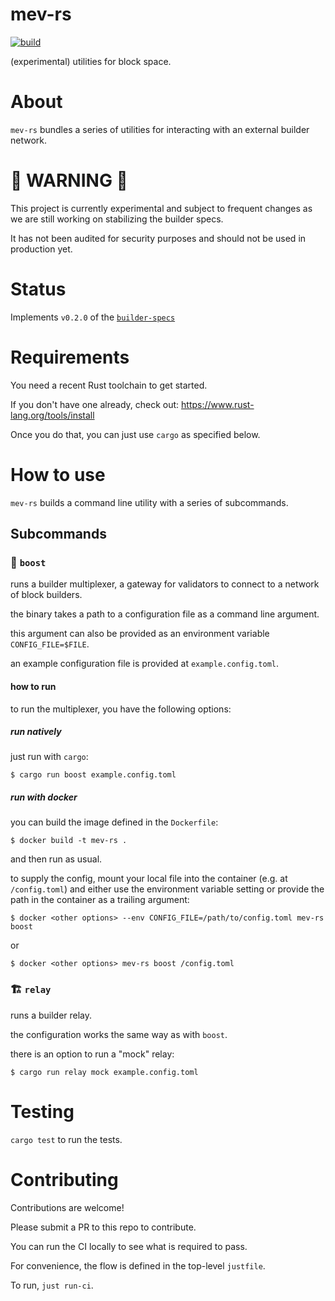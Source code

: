 # mev-rs

[![build](https://github.com/ralexstokes/mev-rs/actions/workflows/rust.yml/badge.svg?branch=main)](https://github.com/ralexstokes/mev-rs/actions/workflows/rust.yml)

(experimental) utilities for block space.

# About

`mev-rs` bundles a series of utilities for interacting with an external builder network.

# 🚧 WARNING 🚧

This project is currently experimental and subject to frequent changes as we are still working on stabilizing the builder specs.

It has not been audited for security purposes and should not be used in production yet.

# Status

Implements `v0.2.0` of the [`builder-specs`](https://github.com/ethereum/builder-specs)

# Requirements

You need a recent Rust toolchain to get started.

If you don't have one already, check out: https://www.rust-lang.org/tools/install

Once you do that, you can just use `cargo` as specified below.

# How to use

`mev-rs` builds a command line utility with a series of subcommands.

## Subcommands

### 🚀 `boost`

runs a builder multiplexer, a gateway for validators to connect to a network of block builders.

the binary takes a path to a configuration file as a command line argument.

this argument can also be provided as an environment variable `CONFIG_FILE=$FILE`.

an example configuration file is provided at `example.config.toml`.

#### how to run

to run the multiplexer, you have the following options:

##### run natively

just run with `cargo`:

`$ cargo run boost example.config.toml`

##### run with docker

you can build the image defined in the `Dockerfile`:

`$ docker build -t mev-rs .`

and then run as usual.

to supply the config, mount your local file into the container (e.g. at `/config.toml`) and either use the environment
variable setting or provide the path in the container as a trailing argument:

`$ docker <other options> --env CONFIG_FILE=/path/to/config.toml mev-rs boost`

or

`$ docker <other options> mev-rs boost /config.toml`

### 🏗 `relay`

runs a builder relay.

the configuration works the same way as with `boost`.

there is an option to run a "mock" relay:

`$ cargo run relay mock example.config.toml`

# Testing

`cargo test` to run the tests.

# Contributing

Contributions are welcome!

Please submit a PR to this repo to contribute.

You can run the CI locally to see what is required to pass.

For convenience, the flow is defined in the top-level `justfile`.

To run, `just run-ci`.
